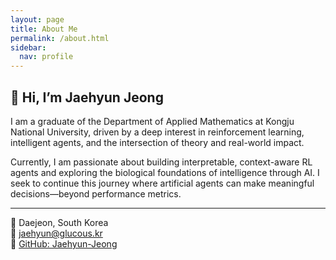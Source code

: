 ```yaml
---
layout: page
title: About Me
permalink: /about.html
sidebar:
  nav: profile
---
```


## 👋 Hi, I’m Jaehyun Jeong

I am a graduate of the Department of Applied Mathematics at Kongju National University, driven by a deep interest in reinforcement learning, intelligent agents, and the intersection of theory and real-world impact.

Currently, I am passionate about building interpretable, context-aware RL agents and exploring the biological foundations of intelligence through AI. I seek to continue this journey where artificial agents can make meaningful decisions—beyond performance metrics.

---

📍 Daejeon, South Korea  
📧 [jaehyun@glucous.kr](mailto:jaehyun@glucous.kr)  
🔗 [GitHub: Jaehyun-Jeong](https://.com/Jaehyun-Jeong)
